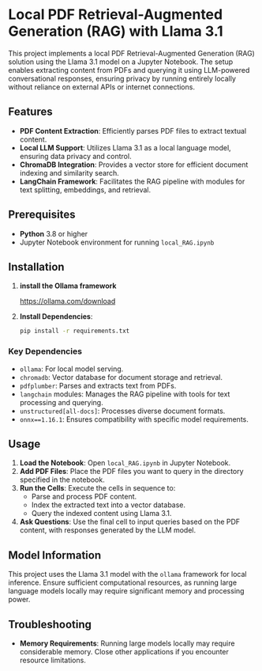  
# Local PDF Retrieval-Augmented Generation (RAG) with Llama 3.1
 
This project implements a local PDF Retrieval-Augmented Generation (RAG) solution using the Llama 3.1 model on a Jupyter Notebook. The setup enables extracting content from PDFs and querying it using LLM-powered conversational responses, ensuring privacy by running entirely locally without reliance on external APIs or internet connections.
 
## Features

- **PDF Content Extraction**: Efficiently parses PDF files to extract textual content.
- **Local LLM Support**: Utilizes Llama 3.1 as a local language model, ensuring data privacy and control.
- **ChromaDB Integration**: Provides a vector store for efficient document indexing and similarity search.
- **LangChain Framework**: Facilitates the RAG pipeline with modules for text splitting, embeddings, and retrieval.
 
## Prerequisites
  
- **Python** 3.8 or higher
- Jupyter Notebook environment for running `local_RAG.ipynb`
 
## Installation

1. **install the Ollama framework**  
   
   https://ollama.com/download
 
2. **Install Dependencies**:
   ```bash
   pip install -r requirements.txt
   ``` 

### Key Dependencies

- `ollama`: For local model serving.
- `chromadb`: Vector database for document storage and retrieval. 
- `pdfplumber`: Parses and extracts text from PDFs.
- `langchain` modules: Manages the RAG pipeline with tools for text processing and querying.
- `unstructured[all-docs]`: Processes diverse document formats. 
- `onnx==1.16.1`: Ensures compatibility with specific model requirements.

## Usage 

1. **Load the Notebook**: Open `local_RAG.ipynb` in Jupyter Notebook.
2. **Add PDF Files**: Place the PDF files you want to query in the directory specified in the notebook. 
3. **Run the Cells**: Execute the cells in sequence to:
   - Parse and process PDF content.
   - Index the extracted text into a vector database.
   - Query the indexed content using Llama 3.1.
4. **Ask Questions**: Use the final cell to input queries based on the PDF content, with responses generated by the LLM model.

## Model Information 

This project uses the Llama 3.1 model with the `ollama` framework for local inference. Ensure sufficient computational resources, as running large language models locally may require significant memory and processing power. 

## Troubleshooting

- **Memory Requirements**: Running large models locally may require considerable memory. Close other applications if you encounter resource limitations. 